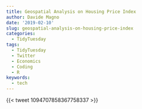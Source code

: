 ```yaml
---
title: Geospatial Analysis on Housing Price Index
author: Davide Magno
date: '2019-02-10'
slug: geospatial-analysis-on-housing-price-index
categories:
  - TidyTuesday
tags:
  - TidyTuesday
  - Twitter
  - Economics
  - Coding
  - R
keywords:
  - tech
---
```


{{< tweet 1094707858367758337 >}}
